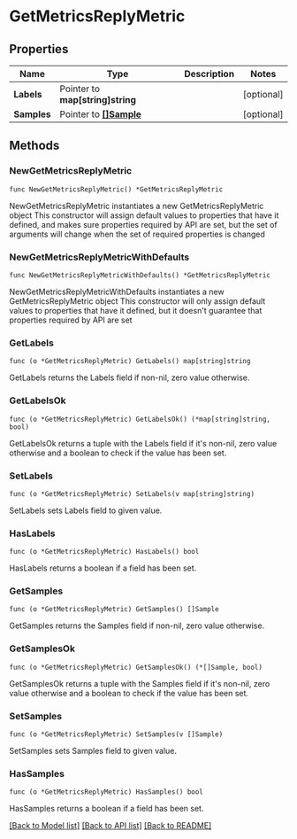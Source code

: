 # GetMetricsReplyMetric

## Properties

Name | Type | Description | Notes
------------ | ------------- | ------------- | -------------
**Labels** | Pointer to **map[string]string** |  | [optional] 
**Samples** | Pointer to [**[]Sample**](Sample.md) |  | [optional] 

## Methods

### NewGetMetricsReplyMetric

`func NewGetMetricsReplyMetric() *GetMetricsReplyMetric`

NewGetMetricsReplyMetric instantiates a new GetMetricsReplyMetric object
This constructor will assign default values to properties that have it defined,
and makes sure properties required by API are set, but the set of arguments
will change when the set of required properties is changed

### NewGetMetricsReplyMetricWithDefaults

`func NewGetMetricsReplyMetricWithDefaults() *GetMetricsReplyMetric`

NewGetMetricsReplyMetricWithDefaults instantiates a new GetMetricsReplyMetric object
This constructor will only assign default values to properties that have it defined,
but it doesn't guarantee that properties required by API are set

### GetLabels

`func (o *GetMetricsReplyMetric) GetLabels() map[string]string`

GetLabels returns the Labels field if non-nil, zero value otherwise.

### GetLabelsOk

`func (o *GetMetricsReplyMetric) GetLabelsOk() (*map[string]string, bool)`

GetLabelsOk returns a tuple with the Labels field if it's non-nil, zero value otherwise
and a boolean to check if the value has been set.

### SetLabels

`func (o *GetMetricsReplyMetric) SetLabels(v map[string]string)`

SetLabels sets Labels field to given value.

### HasLabels

`func (o *GetMetricsReplyMetric) HasLabels() bool`

HasLabels returns a boolean if a field has been set.

### GetSamples

`func (o *GetMetricsReplyMetric) GetSamples() []Sample`

GetSamples returns the Samples field if non-nil, zero value otherwise.

### GetSamplesOk

`func (o *GetMetricsReplyMetric) GetSamplesOk() (*[]Sample, bool)`

GetSamplesOk returns a tuple with the Samples field if it's non-nil, zero value otherwise
and a boolean to check if the value has been set.

### SetSamples

`func (o *GetMetricsReplyMetric) SetSamples(v []Sample)`

SetSamples sets Samples field to given value.

### HasSamples

`func (o *GetMetricsReplyMetric) HasSamples() bool`

HasSamples returns a boolean if a field has been set.


[[Back to Model list]](../README.md#documentation-for-models) [[Back to API list]](../README.md#documentation-for-api-endpoints) [[Back to README]](../README.md)



